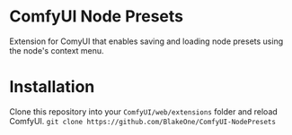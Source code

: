 # ComfyUI Node Presets
Extension for ComyUI that enables saving and loading node presets using the node's context menu.

# Installation
Clone this repository into your `ComfyUI/web/extensions` folder and reload ComfyUI.
`git clone https://github.com/BlakeOne/ComfyUI-NodePresets`
